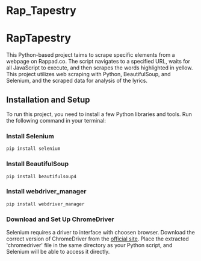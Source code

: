 # Rap_Tapestry

# RapTapestry

This Python-based project taims to scrape specific elements from a webpage on Rappad.co. The script navigates to a specified URL, waits for all JavaScript to execute, and then scrapes the words highlighted in yellow. This project utilizes web scraping with Python, BeautifulSoup, and Selenium, and the scraped data for analysis of the lyrics.

## Installation and Setup
To run this project, you need to install a few Python libraries and tools. Run the following command in your terminal:

### Install Selenium
```pip install selenium```

### Install BeautifulSoup
```pip install beautifulsoup4```

### Install webdriver_manager
```pip install webdriver_manager```

### Download and Set Up ChromeDriver
Selenium requires a driver to interface with choosen browser. Download the correct version of ChromeDriver from the [official site](https://sites.google.com/a/chromium.org/chromedriver/downloads). Place the extracted 'chromedriver' file in the same directory as your Python script, and Selenium will be able to access it directly.
